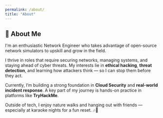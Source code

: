 ```yaml
---
permalink: /about/
title: "About"
---
```


## 🧠 About Me

I'm an enthusiastic Network Engineer who takes advantage of open-source network simulators to upskill and grow in the field.

I thrive in roles that require securing networks, managing systems, and staying ahead of cyber threats. My interests lie in **ethical hacking**, **threat detection**, and learning how attackers think — so I can stop them before they act.

Currently, I’m building a strong foundation in **Cloud Security** and **real-world incident response**. A key part of my journey is hands-on practice in platforms like **TryHackMe**.

Outside of tech, I enjoy nature walks and hanging out with friends — especially at karaoke nights for a fun reset. 🎶🌿
